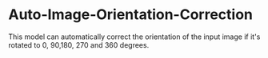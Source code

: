 # Auto-Image-Orientation-Correction
This model can automatically correct the orientation of the input image if it's rotated to 0, 90,180, 270 and 360 degrees.
